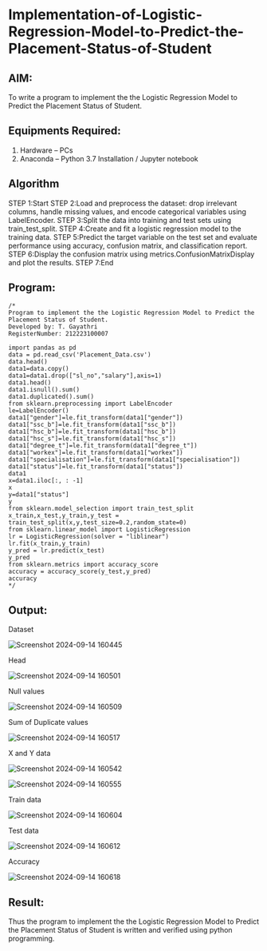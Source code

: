 # Implementation-of-Logistic-Regression-Model-to-Predict-the-Placement-Status-of-Student

## AIM:
To write a program to implement the the Logistic Regression Model to Predict the Placement Status of Student.

## Equipments Required:
1. Hardware – PCs
2. Anaconda – Python 3.7 Installation / Jupyter notebook

## Algorithm

STEP 1:Start
STEP 2:Load and preprocess the dataset: drop irrelevant columns, handle missing values, and encode categorical variables using LabelEncoder.
STEP 3:Split the data into training and test sets using train_test_split.
STEP 4:Create and fit a logistic regression model to the training data.
STEP 5:Predict the target variable on the test set and evaluate performance using accuracy, confusion matrix, and classification report.
STEP 6:Display the confusion matrix using metrics.ConfusionMatrixDisplay and plot the results.
STEP 7:End

## Program:
```
/*
Program to implement the the Logistic Regression Model to Predict the Placement Status of Student.
Developed by: T. Gayathri
RegisterNumber: 212223100007

import pandas as pd
data = pd.read_csv('Placement_Data.csv')
data.head()
data1=data.copy()
data1=data1.drop(["sl_no","salary"],axis=1)
data1.head()
data1.isnull().sum()
data1.duplicated().sum()
from sklearn.preprocessing import LabelEncoder
le=LabelEncoder()
data1["gender"]=le.fit_transform(data1["gender"])
data1["ssc_b"]=le.fit_transform(data1["ssc_b"])
data1["hsc_b"]=le.fit_transform(data1["hsc_b"])
data1["hsc_s"]=le.fit_transform(data1["hsc_s"])
data1["degree_t"]=le.fit_transform(data1["degree_t"])
data1["workex"]=le.fit_transform(data1["workex"])
data1["specialisation"]=le.fit_transform(data1["specialisation"])
data1["status"]=le.fit_transform(data1["status"])
data1
x=data1.iloc[:, : -1]
x
y=data1["status"]
y
from sklearn.model_selection import train_test_split
x_train,x_test,y_train,y_test = train_test_split(x,y,test_size=0.2,random_state=0)
from sklearn.linear_model import LogisticRegression
lr = LogisticRegression(solver = "liblinear")
lr.fit(x_train,y_train)
y_pred = lr.predict(x_test)
y_pred
from sklearn.metrics import accuracy_score
accuracy = accuracy_score(y_test,y_pred)
accuracy
*/
```

## Output:
Dataset

![Screenshot 2024-09-14 160445](https://github.com/user-attachments/assets/058681b1-bb75-412f-b01d-701362346bdc)

Head

![Screenshot 2024-09-14 160501](https://github.com/user-attachments/assets/d68d5c04-06c5-4e8f-8216-adc1c28eb18b)

Null values

![Screenshot 2024-09-14 160509](https://github.com/user-attachments/assets/e436b60c-e51a-4132-8081-de1769faefae)

Sum of Duplicate values

![Screenshot 2024-09-14 160517](https://github.com/user-attachments/assets/7373e66c-3351-4a2b-922b-bc3a345440d4)

X and Y data

![Screenshot 2024-09-14 160542](https://github.com/user-attachments/assets/28bd8242-7e7c-4b64-b666-ac9e8346a8b0)

![Screenshot 2024-09-14 160555](https://github.com/user-attachments/assets/c278e919-56fd-468f-9dac-5ced028d5dd0)

Train data

![Screenshot 2024-09-14 160604](https://github.com/user-attachments/assets/163ae553-8d6a-4389-84e5-c11e27aab4e0)

Test data

![Screenshot 2024-09-14 160612](https://github.com/user-attachments/assets/eb53d7db-ad1e-4ac1-a6be-c8a667447d7f)

Accuracy

![Screenshot 2024-09-14 160618](https://github.com/user-attachments/assets/b9bec65b-d38f-4c2c-8b9e-e65ab8dc8e38)


## Result:
Thus the program to implement the the Logistic Regression Model to Predict the Placement Status of Student is written and verified using python programming.
